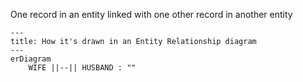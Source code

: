 One record in an entity linked with one other record in another entity

```mermaid
---
title: How it's drawn in an Entity Relationship diagram
---
erDiagram
	WIFE ||--|| HUSBAND : ""

```
